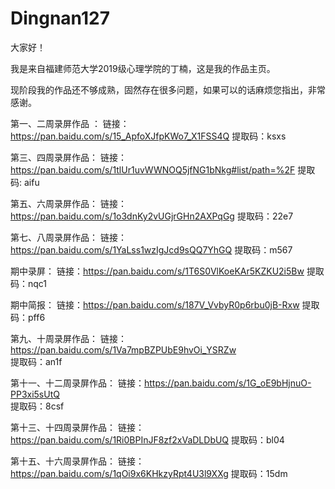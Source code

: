 # Dingnan127

大家好！

我是来自福建师范大学2019级心理学院的丁楠，这是我的作品主页。

现阶段我的作品还不够成熟，固然存在很多问题，如果可以的话麻烦您指出，非常感谢。

第一、二周录屏作品 ：
链接：https://pan.baidu.com/s/15_ApfoXJfpKWo7_X1FSS4Q 
提取码：ksxs

第三、四周录屏作品：
链接：https://pan.baidu.com/s/1tlUr1uvWWNOQ5jfNG1bNkg#list/path=%2F
提取码: aifu

第五、六周录屏作品：
链接：https://pan.baidu.com/s/1o3dnKy2vUGjrGHn2AXPqGg 
提取码：22e7

第七、八周录屏作品：
链接：https://pan.baidu.com/s/1YaLss1wzIgJcd9sQQ7YhGQ 
提取码：m567 

期中录屏：
链接：https://pan.baidu.com/s/1T6S0VlKoeKAr5KZKU2i5Bw 
提取码：nqc1

期中简报：
链接：https://pan.baidu.com/s/187V_VvbyR0p6rbu0jB-Rxw
提取码：pff6

第九、十周录屏作品：
链接：https://pan.baidu.com/s/1Va7mpBZPUbE9hvOi_YSRZw  
提取码：an1f

第十一、十二周录屏作品：
链接：https://pan.baidu.com/s/1G_oE9bHjnuO-PP3xi5sUtQ  
提取码：8csf 

第十三、十四周录屏作品：
链接：https://pan.baidu.com/s/1Ri0BPInJF8zf2xVaDLDbUQ
提取码：bl04

第十五、十六周录屏作品：
链接：https://pan.baidu.com/s/1qOi9x6KHkzyRpt4U3l9XXg
提取码：15dm
